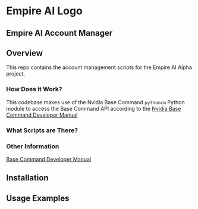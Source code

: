 # Empire AI Logo

## Empire AI Account Manager

## Overview
This repo contains the account management scripts for the Empire AI Alpha project. 

### How Does it Work?
This codebase makes use of the Nvidia Base Command `pythoncm` Python module to access the Base Command API according to the
[Nvidia Base Command Developer Manual](https://support.brightcomputing.com/manuals/10/developer-manual.pdf)

### What Scripts are There?


### Other Information
[Base Command Developer Manual](https://support.brightcomputing.com/manuals/10/developer-manual.pdf)

## Installation

## Usage Examples

